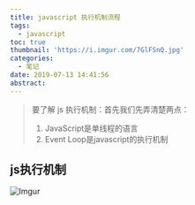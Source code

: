 ```yaml
---
title: javascript 执行机制流程
tags:
  - javascript
toc: true
thumbnail: 'https://i.imgur.com/7GlFSnQ.jpg'
categories:
  - 笔记
date: 2019-07-13 14:41:56
abstract:
---
```



> 要了解 js 执行机制：首先我们先弄清楚两点：
>
> 1. JavaScript是单线程的语言
> 2. Event Loop是javascript的执行机制

<!-- more -->



## js执行机制


![Imgur](https://i.imgur.com/x9UREbM.png)




